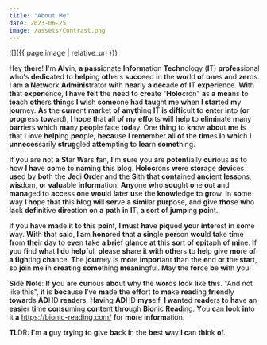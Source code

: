 ```yaml
---
title: "About Me"
date: 2023-06-25
image: /assets/Contrast.png
---
```


![]({{ page.image | relative_url }})

**H**ey **the**re! **I**'m **Alv**in, **a passi**onate **Inform**ation **Techn**ology (**I**T) **profes**sional **w**ho's **dedic**ated **t**o **help**ing **oth**ers **succ**eed **i**n **t**he **wor**ld **o**f **on**es **a**nd **zer**os. **I a**m **a Netw**ork **Adminis**trator **wi**th **nea**rly **a dec**ade **o**f **I**T **exper**ience. **Wi**th **th**at **exper**ience, **I ha**ve **fe**lt **t**he **ne**ed **t**o **cre**ate "**Holo**cron" **a**s **a mea**ns **t**o **tea**ch **oth**ers **thi**ngs **I** **wi**sh **some**one **h**ad **tau**ght **m**e **wh**en **I star**ted **m**y **jour**ney. **A**s **t**he **curr**ent **mar**ket **o**f **anyt**hing **I**T **i**s **diffi**cult **t**o **ent**er **in**to (**o**r **prog**ress **tow**ard), **I ho**pe **th**at **a**ll **o**f **m**y **effo**rts **wi**ll **he**lp **t**o **elimi**nate **ma**ny **barr**iers **whi**ch **ma**ny **peo**ple **fa**ce **tod**ay. One **thi**ng **t**o **kn**ow **abo**ut **m**e **i**s **th**at **I** **lo**ve **help**ing **peo**ple, **beca**use **I reme**mber **a**ll **o**f **t**he **tim**es **i**n **whi**ch **I unneces**sarily **strug**gled **attem**pting **t**o **lea**rn **somet**hing.

**I**f **y**ou **a**re **n**ot **a** **St**ar **Wa**rs **f**an, **I**'m **su**re **y**ou **a**re **potent**ially **curi**ous **a**s **t**o **h**ow **I ha**ve **co**me **t**o **nam**ing **th**is **bl**og. **Holoc**rons **we**re **stor**age **devi**ces **us**ed **b**y **bo**th **t**he **Je**di **Ord**er **a**nd **t**he **Si**th **th**at **conta**ined **anci**ent **less**ons, **wis**dom, **o**r **valu**able **inform**ation. **Any**one **w**ho **sou**ght **o**ne **o**ut **a**nd **mana**ged **t**o **acc**ess **o**ne **wou**ld **lat**er **u**se **t**he **knowl**edge **t**o **gr**ow. **I**n **so**me **w**ay **I ho**pe **th**at **th**is **bl**og **wi**ll **ser**ve **a** **simi**lar **purp**ose, **a**nd **gi**ve **tho**se **w**ho **la**ck **defin**itive **direc**tion **o**n **a** **pa**th **i**n **I**T, **a so**rt **o**f **jump**ing **poi**nt.

**I**f **y**ou **ha**ve **ma**de **i**t **t**o **th**is **poi**nt, **I mu**st **ha**ve **piq**ued **yo**ur **inte**rest **i**n **so**me **w**ay. **Wi**th **th**at **sa**id, **I a**m **hono**red **th**at **a sin**gle **per**son **wou**ld **ta**ke **ti**me **fr**om **the**ir **d**ay **t**o **ev**en **ta**ke **a bri**ef **gla**nce **a**t **th**is **so**rt **o**f **epit**aph **o**f **mi**ne. **I**f **y**ou **fi**nd **wh**at **I d**o **help**ful, **ple**ase **sha**re **i**t **wi**th **oth**ers **t**o **he**lp **gi**ve **mo**re **o**f **a figh**ting **cha**nce. **T**he **jour**ney **i**s **mo**re **impor**tant **th**an **t**he **e**nd **o**r **t**he **sta**rt, **s**o **jo**in **m**e **i**n **creat**ing **some**thing **meani**ngful. **M**ay **t**he **for**ce **b**e **wi**th **y**ou!

**Si**de **No**te: **I**f **y**ou **a**re **curi**ous **abo**ut **w**hy **t**he **wor**ds **lo**ok **li**ke **th**is. "And not like this", **i**t **i**s **beca**use **I**'ve **ma**de **t**he **eff**ort **t**o **ma**ke **read**ing **frie**ndly **towa**rds **AD**HD **read**ers. **Hav**ing **AD**HD **mys**elf, **I wan**ted **read**ers **t**o **ha**ve **a**n **eas**ier **ti**me **consu**ming **cont**ent **thro**ugh **Bio**nic **Read**ing. **Y**ou **c**an **lo**ok **in**to **i**t **a** https://bionic-reading.com/ **f**or **mo**re **inform**ation.

**TL**DR: **I**'m **a g**uy **try**ing **t**o **gi**ve **ba**ck **i**n **t**he **be**st **w**ay **I c**an **thi**nk **o**f.
